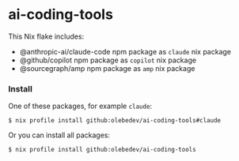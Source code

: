 # ai-coding-tools

This Nix flake includes:

- @anthropic-ai/claude-code npm package as `claude` nix package
- @github/copilot npm package as `copilot` nix package
- @sourcegraph/amp npm package as `amp` nix package

### Install

One of these packages, for example `claude`:

```
$ nix profile install github:olebedev/ai-coding-tools#claude
```

Or you can install all packages:

```
$ nix profile install github:olebedev/ai-coding-tools
```
